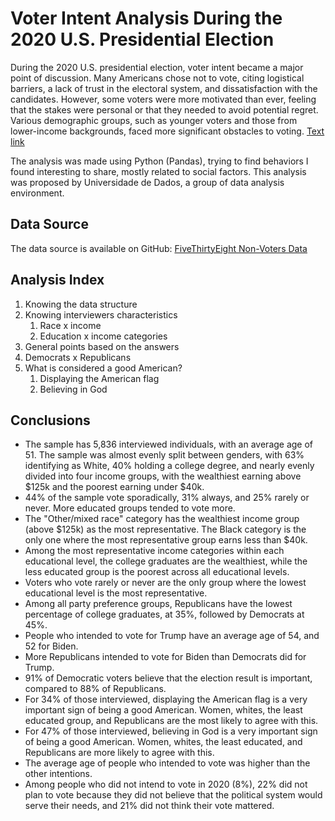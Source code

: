 <h1>Voter Intent Analysis During the 2020 U.S. Presidential Election</h1>

<p>During the 2020 U.S. presidential election, voter intent became a major point of discussion. Many Americans chose not to vote, citing logistical barriers, a lack of trust in the electoral system, and dissatisfaction with the candidates. However, some voters were more motivated than ever, feeling that the stakes were personal or that they needed to avoid potential regret. Various demographic groups, such as younger voters and those from lower-income backgrounds, faced more significant obstacles to voting. <a href="https://projects.fivethirtyeight.com/non-voters-poll-2020-election">Text link</a></p>

<p>The analysis was made using Python (Pandas), trying to find behaviors I found interesting to share, mostly related to social factors. This analysis was proposed by Universidade de Dados, a group of data analysis environment.</p>

<h2>Data Source</h2>
<p>The data source is available on GitHub: <a href="https://github.com/fivethirtyeight/data/tree/master/non-voters">FiveThirtyEight Non-Voters Data</a></p>

<h2>Analysis Index</h2>
<ol>
    <li>Knowing the data structure</li>
    <li>Knowing interviewers characteristics
        <ol>
            <li>Race x income</li>
            <li>Education x income categories</li>
        </ol>
    </li>
    <li>General points based on the answers</li>
    <li>Democrats x Republicans</li>
    <li>What is considered a good American?
        <ol>
            <li>Displaying the American flag</li>
            <li>Believing in God</li>
        </ol>
    </li>
</ol>

<h2>Conclusions</h2>
<ul>
    <li>The sample has 5,836 interviewed individuals, with an average age of 51. The sample was almost evenly split between genders, with 63% identifying as White, 40% holding a college degree, and nearly evenly divided into four income groups, with the wealthiest earning above $125k and the poorest earning under $40k.</li>
    <li>44% of the sample vote sporadically, 31% always, and 25% rarely or never. More educated groups tended to vote more.</li>
    <li>The "Other/mixed race" category has the wealthiest income group (above $125k) as the most representative. The Black category is the only one where the most representative group earns less than $40k.</li>
    <li>Among the most representative income categories within each educational level, the college graduates are the wealthiest, while the less educated group is the poorest across all educational levels.</li>
    <li>Voters who vote rarely or never are the only group where the lowest educational level is the most representative.</li>
    <li>Among all party preference groups, Republicans have the lowest percentage of college graduates, at 35%, followed by Democrats at 45%.</li>
    <li>People who intended to vote for Trump have an average age of 54, and 52 for Biden.</li>
    <li>More Republicans intended to vote for Biden than Democrats did for Trump.</li>
    <li>91% of Democratic voters believe that the election result is important, compared to 88% of Republicans.</li>
    <li>For 34% of those interviewed, displaying the American flag is a very important sign of being a good American. Women, whites, the least educated group, and Republicans are the most likely to agree with this.</li>
    <li>For 47% of those interviewed, believing in God is a very important sign of being a good American. Women, whites, the least educated, and Republicans are more likely to agree with this.</li>
    <li>The average age of people who intended to vote was higher than the other intentions.</li>
    <li>Among people who did not intend to vote in 2020 (8%), 22% did not plan to vote because they did not believe that the political system would serve their needs, and 21% did not think their vote mattered.</li>
</ul>
